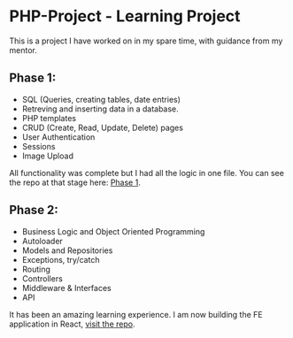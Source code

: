# PHP-Project - Learning Project

This is a project I have worked on in my spare time, with guidance from my mentor. 

## Phase 1:
- SQL (Queries, creating tables, date entries)
- Retreving and inserting data in a database. 
- PHP templates
- CRUD (Create, Read, Update, Delete) pages
- User Authentication
- Sessions 
- Image Upload

All functionality was complete but I had all the logic in one file. 
You can see the repo at that stage here: [Phase 1](https://github.com/zarasyversen/PHP-Project/tree/phase1).

## Phase 2: 
- Business Logic and Object Oriented Programming
- Autoloader 
- Models and Repositories
- Exceptions, try/catch
- Routing
- Controllers
- Middleware & Interfaces 
- API

It has been an amazing learning experience. I am now building the FE application in React, [visit the repo](https://github.com/zarasyversen/react-forum).

